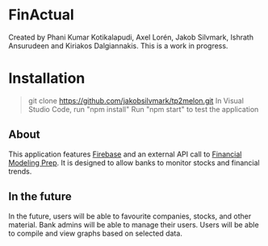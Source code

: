 # FinActual
Created by Phani Kumar Kotikalapudi, Axel Lorén, Jakob Silvmark, Ishrath Ansurudeen and Kiriakos Dalgiannakis.
This is a work in progress.

# Installation
> git clone https://github.com/jakobsilvmark/tp2melon.git
> In Visual Studio Code, run "npm install"
> Run "npm start" to test the application

## About
This application features [Firebase](https://firebase.google.com/) and an external API call to [Financial Modeling Prep](https://financialmodelingprep.com/). It is designed to allow banks to monitor stocks and financial trends. 

## In the future
In the future, users will be able to favourite companies, stocks, and other material. Bank admins will be able to manage their users. Users will be able to compile and view graphs based on selected data.